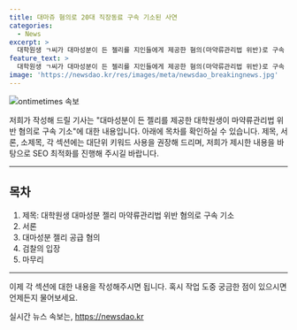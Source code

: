 ```yaml
---
title: 대마쥬 혐의로 20대 직장동료 구속 기소된 사연
categories:
  - News
excerpt: >
  대학원생 ㄱ씨가 대마성분이 든 젤리를 지인들에게 제공한 혐의(마약류관리법 위반)로 구속 기소됐다. ㄱ씨는 외국인으로부터 받은 대마 젤리를 지인들에게 주고, 일부는 본인이 섭취했다고 밝혀졌다. 이로 인해 어지럼증을 호소한 지인들이 병원으로 옮겨 치료를 받았다. ㄱ씨와 함께 마약 관련 범죄로 기소된 사람들에 대해 검찰은 강력한 대처를 약속하며 사회에 마약이 발붙지 않도록 노력할 것이라고 밝혔다.
feature_text: >
  대학원생 ㄱ씨가 대마성분이 든 젤리를 지인들에게 제공한 혐의(마약류관리법 위반)로 구속 기소됐다. ㄱ씨는 외국인으로부터 받은 대마 젤리를 지인들에게 주고, 일부는 본인이 섭취했다고 밝혀졌다. 이로 인해 어지럼증을 호소한 지인들이 병원으로 옮겨 치료를 받았다. ㄱ씨와 함께 마약 관련 범죄로 기소된 사람들에 대해 검찰은 강력한 대처를 약속하며 사회에 마약이 발붙지 않도록 노력할 것이라고 밝혔다.
image: 'https://newsdao.kr/res/images/meta/newsdao_breakingnews.jpg'
---
```


<p><img src="https://newsdao.kr/res/images/meta/newsdao_breakingnews.jpg" alt="ontimetimes 속보" /></p>

<p>저희가 작성해 드릴 기사는 "대마성분이 든 젤리를 제공한 대학원생이 마약류관리법 위반 혐의로 구속 기소"에 대한 내용입니다. 아래에 목차를 확인하실 수 있습니다. 제목, 서론, 소제목, 각 섹션에는 대단위 키워드 사용을 권장해 드리며, 저희가 제시한 내용을 바탕으로 SEO 최적화를 진행해 주시길 바랍니다.</p>

<hr />

<h2 data-ke-size="size26">목차</h2>

<ol>
<li>제목: 대학원생 대마성분 젤리 마약류관리법 위반 혐의로 구속 기소</li>
<li>서론</li>
<li>대마성분 젤리 공급 혐의</li>
<li>검찰의 입장</li>
<li>마무리</li>
</ol>

<hr />

<p>이제 각 섹션에 대한 내용을 작성해주시면 됩니다. 혹시 작업 도중 궁금한 점이 있으시면 언제든지 물어보세요.</p>
실시간 뉴스 속보는, <a href="https://newsdao.kr" rel="dofollow">https://newsdao.kr</a>


